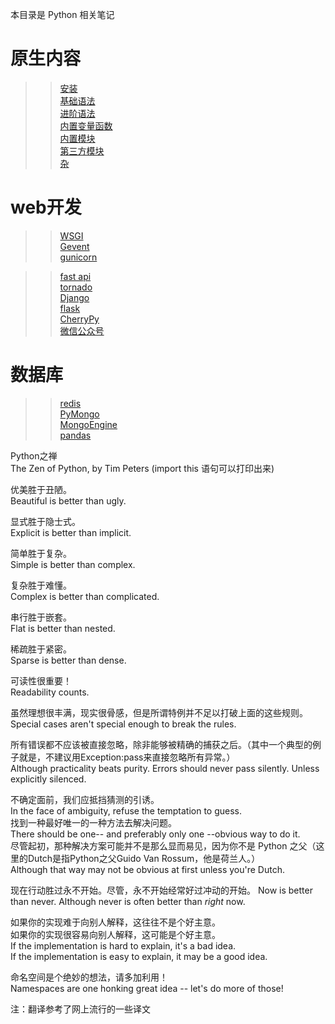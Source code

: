 本目录是 Python 相关笔记

# 原生内容
>> [安装](./0.安装/)  
>> [基础语法](./1.基础语法/)  
>> [进阶语法](./2.进阶语法/)  
>> [内置变量函数](./3.内置变量函数/)  
>> [内置模块](./4.内置模块/)  
>> [第三方模块](./5.第三方模块/)  
>> [杂](./6.杂/)  

# web开发
>> [WSGI](./Web/WSGI.md)  
>> [Gevent](./Web/gevent/)  
>> [gunicorn](./Web/gunicorn/)  

>> [fast api](./Web/fast_api/)  
>> [tornado](./Web/tornado/)  
>> [Django](./Web/Django/)  
>> [flask](./Web/flask/)  
>> [CherryPy](./Web/CherryPy/)  
>> [微信公众号](./Web/微信公众号/)  

# 数据库
>> [redis](./5.第三方模块/redis.py)  
>> [PyMongo](./5.第三方模块/MongoDB-pymongo.py)  
>> [MongoEngine](./5.第三方模块/MongoDB-mongoengine.py)  
>> [pandas](./5.第三方模块/pandas.py)  



Python之禅  
The Zen of Python, by Tim Peters
(import this 语句可以打印出来)

优美胜于丑陋。  
Beautiful is better than ugly.  

显式胜于隐士式。  
Explicit is better than implicit.  

简单胜于复杂。  
Simple is better than complex.  

复杂胜于难懂。  
Complex is better than complicated.

串行胜于嵌套。  
Flat is better than nested.  

稀疏胜于紧密。  
Sparse is better than dense.

可读性很重要！  
Readability counts.

虽然理想很丰满，现实很骨感，但是所谓特例并不足以打破上面的这些规则。   
Special cases aren't special enough to break the rules.

所有错误都不应该被直接忽略，除非能够被精确的捕获之后。（其中一个典型的例子就是，不建议用Exception:pass来直接忽略所有异常。）  
Although practicality beats purity.
Errors should never pass silently.
Unless explicitly silenced.

不确定面前，我们应抵挡猜测的引诱。  
In the face of ambiguity, refuse the temptation to guess.  
找到一种最好唯一的一种方法去解决问题。  
There should be one-- and preferably only one --obvious way to do it.  
尽管起初，那种解决方案可能并不是那么显而易见，因为你不是 Python 之父（这里的Dutch是指Python之父Guido Van Rossum，他是荷兰人。）  
Although that way may not be obvious at first unless you're Dutch.  

现在行动胜过永不开始。尽管，永不开始经常好过冲动的开始。
Now is better than never.
Although never is often better than *right* now.

如果你的实现难于向别人解释，这往往不是个好主意。  
如果你的实现很容易向别人解释，这可能是个好主意。  
If the implementation is hard to explain, it's a bad idea.  
If the implementation is easy to explain, it may be a good idea.  

命名空间是个绝妙的想法，请多加利用！  
Namespaces are one honking great idea -- let's do more of those!  

注：翻译参考了网上流行的一些译文

